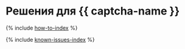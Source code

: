# Решения для {{ captcha-name }}

{% include [how-to-index](how-to/index.md) %}

{% include [known-issues-index](known-issues/index.md) %}